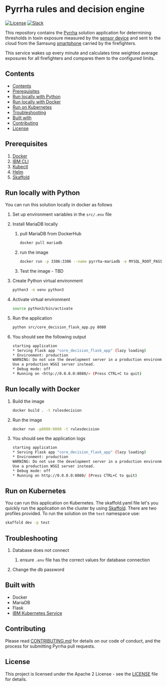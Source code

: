 # Pyrrha rules and decision engine

[![License](https://img.shields.io/badge/License-Apache2-blue.svg)](https://www.apache.org/licenses/LICENSE-2.0) [![Slack](https://img.shields.io/static/v1?label=Slack&message=%23prometeo-pyrrha&color=blue)](https://callforcode.org/slack)

This repository contains the [Pyrrha](https://github.com/Pyrrha-Platform/Pyrrha) solution application for determining thresholds in toxin exposure measured by the [sensor device](https://github.com/Pyrrha-Platform/Pyrrha-Firmware) and sent to the cloud from the Samsung [smartphone](https://github.com/Pyrrha-Platform/Pyrrha-Mobile-App) carried by the firefighters.

This service wakes up every minute and calculates time weighted average exposures for all firefighters and compares them to the configured limits.

## Contents

- [Contents](#contents)
- [Prerequisites](#prerequisites)
- [Run locally with Python](#run-locally-with-python)
- [Run locally with Docker](#run-locally-with-docker)
- [Run on Kubernetes](#run-on-kubernetes)
- [Troubleshooting](#troubleshooting)
- [Built with](#built-with)
- [Contributing](#contributing)
- [License](#license)

## Prerequisites

1. [Docker](https://docs.docker.com/desktop/)
2. [IBM CLI](https://cloud.ibm.com/docs/cli?topic=cli-install-ibmcloud-cli)
3. [Kubectl](https://kubernetes.io/docs/tasks/tools/install-kubectl/)
4. [Helm](https://helm.sh/docs/intro/install/)
5. [Skaffold](https://skaffold.dev/docs/install/)

## Run locally with Python

You can run this solution locally in docker as follows

1. Set up environment variables in the `src/.env` file

1. Install MariaDB locally

   1. pull MariaDB from DockerHub

      ```bash
      docker pull mariadb 
      ```

   1. run the image

      ```bash
      docker run -p 3306:3306 --name pyrrha-mariadb -e MYSQL_ROOT_PASSWORD='' -d mariadb
      ```

   1. Test the image - TBD

1. Create Python virtual environment

   ```bash
   python3 -m venv python3
   ```

1. Activate virtual environment

   ```bash
   source python3/bin/activate
   ```

1. Run the application

   ```bash
   python src/core_decision_flask_app.py 8080
   ```

1. You should see the following output

   ```bash
   starting application
   * Serving Flask app "core_decision_flask_app" (lazy loading)
   * Environment: production
   WARNING: Do not use the development server in a production environment.
   Use a production WSGI server instead.
   * Debug mode: off
   * Running on <http://0.0.0.0:8080/> (Press CTRL+C to quit)
   ```

## Run locally with Docker

1. Build the image

    ```bash
    docker build . -t rulesdecision
    ```

1. Run the image

   ```bash
   docker run -p8080:8080 -t rulesdecision
   ```

1. You should see the application logs

   ```bash
   starting application
   * Serving Flask app "core_decision_flask_app" (lazy loading)
   * Environment: production
   WARNING: Do not use the development server in a production environment.
   Use a production WSGI server instead.
   * Debug mode: off
   * Running on http://0.0.0.0:8080/ (Press CTRL+C to quit)
   ```

## Run on Kubernetes

You can run this application on Kubernetes. The skaffold.yaml file let's you quickly run the application on the cluster by using [Skaffold](https://skaffold.dev/docs/pipeline-stages/deployers/helm/). There are two profiles provided. To run the solution on the `test` namespace use:

```bash
skaffold dev -p test
```

## Troubleshooting

1. Database does not connect

   1. ensure `.env` file has the correct values for database connection

1. Change the db password

## Built with

- Docker
- MariaDB
- Flask
- [IBM Kubernetes Service](https://cloud.ibm.com/kubernetes/overview)

## Contributing

Please read [CONTRIBUTING.md](CONTRIBUTING.md) for details on our code of conduct, and the process for submitting Pyrrha pull requests.

## License

This project is licensed under the Apache 2 License - see the [LICENSE](LICENSE) file for details.
